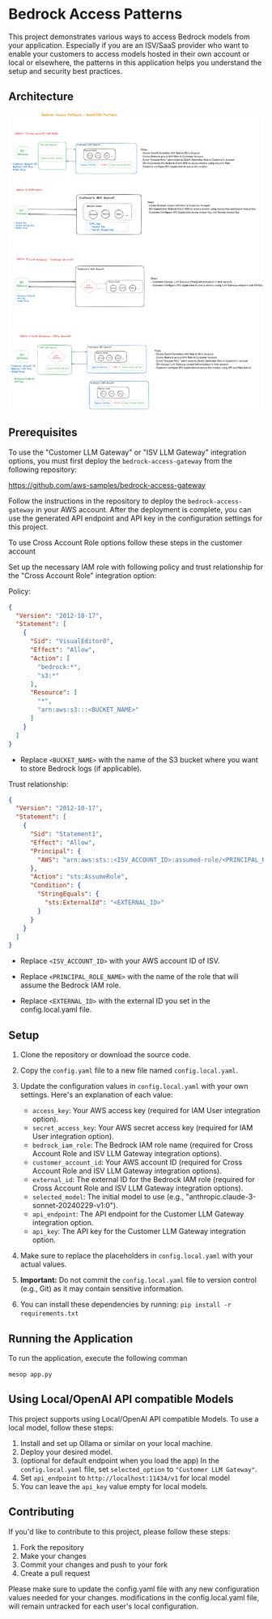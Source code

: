 # Bedrock Access Patterns

This project demonstrates various ways to access Bedrock models from your application. Especially if you are an ISV/SaaS provider who want to enable your customers to access models hosted in their own account or local or elsewhere, the patterns in this application helps you understand the setup and security best practices.

## Architecture
![Bedrock Access Patterns](bedrock-access-patterns.png)

## Prerequisites

To use the "Customer LLM Gateway" or "ISV LLM Gateway" integration options, you must first deploy the `bedrock-access-gateway` from the following repository:

https://github.com/aws-samples/bedrock-access-gateway

Follow the instructions in the repository to deploy the `bedrock-access-gateway` in your AWS account. After the deployment is complete, you can use the generated API endpoint and API key in the configuration settings for this project.

To use Cross Account Role options follow these steps in the customer account

Set up the necessary IAM role with following policy and trust relationship for the "Cross Account Role" integration option:

Policy:

```json
{
  "Version": "2012-10-17",
  "Statement": [
    {
      "Sid": "VisualEditor0",
      "Effect": "Allow",
      "Action": [
        "bedrock:*",
        "s3:*"
      ],
      "Resource": [
        "*",
        "arn:aws:s3:::<BUCKET_NAME>"
      ]
    }
  ]
}
```

- Replace `<BUCKET_NAME>` with the name of the S3 bucket where you want to store Bedrock logs (if applicable).

Trust relationship:

   ```json
   {
     "Version": "2012-10-17",
     "Statement": [
       {
         "Sid": "Statement1",
         "Effect": "Allow",
         "Principal": {
           "AWS": "arn:aws:sts::<ISV_ACCOUNT_ID>:assumed-role/<PRINCIPAL_ROLE_NAME>"
         },
         "Action": "sts:AssumeRole",
         "Condition": {
           "StringEquals": {
             "sts:ExternalId": "<EXTERNAL_ID>"
           }
         }
       }
     ]
   }
```
- Replace `<ISV_ACCOUNT_ID>` with your AWS account ID of ISV.

- Replace `<PRINCIPAL_ROLE_NAME>` with the name of the role that will assume the Bedrock IAM role.

- Replace `<EXTERNAL_ID>` with the external ID you set in the config.local.yaml file.


## Setup

1. Clone the repository or download the source code.
2. Copy the `config.yaml` file to a new file named `config.local.yaml`.
3. Update the configuration values in `config.local.yaml` with your own settings. Here's an explanation of each value:
   - `access_key`: Your AWS access key (required for IAM User integration option).
   - `secret_access_key`: Your AWS secret access key (required for IAM User integration option).
   - `bedrock_iam_role`: The Bedrock IAM role name (required for Cross Account Role and ISV LLM Gateway integration options).
   - `customer_account_id`: Your AWS account ID (required for Cross Account Role and ISV LLM Gateway integration options).
   - `external_id`: The external ID for the Bedrock IAM role (required for Cross Account Role and ISV LLM Gateway integration options).
   - `selected_model`: The initial model to use (e.g., "anthropic.claude-3-sonnet-20240229-v1:0").
   - `api_endpoint`: The API endpoint for the Customer LLM Gateway integration option.
   - `api_key`: The API key for the Customer LLM Gateway integration option.

4. Make sure to replace the placeholders in `config.local.yaml` with your actual values.
5. **Important:** Do not commit the `config.local.yaml` file to version control (e.g., Git) as it may contain sensitive information.
6. You can install these dependencies by running:
`pip install -r requirements.txt`

## Running the Application

To run the application, execute the following comman

`mesop app.py`

## Using Local/OpenAI API compatible Models

This project supports using Local/OpenAI API compatible Models. To use a local model, follow these steps:

1. Install and set up Ollama or similar on your local machine.
2. Deploy your desired model.
3. (optional for default endpoint when you load the app) In the `config.local.yaml` file, set `selected_option` to `"Customer LLM Gateway"`.
4. Set `api_endpoint` to `http://localhost:11434/v1` for local model
5. You can leave the `api_key` value empty for local models.

## Contributing
If you'd like to contribute to this project, please follow these steps:

1. Fork the repository
2. Make your changes
3. Commit your changes and push to your fork
4. Create a pull request

Please make sure to update the config.yaml file with any new configuration values needed for your changes. modifications in the config.local.yaml file, will remain untracked for each user's local configuration.


